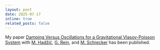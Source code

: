 ```yaml
---
layout: post
date: 2025-07-17
inline: true
related_posts: false
---
```


My paper <a href="https://doi.org/10.1007/s00205-025-02114-y">Damping Versus Oscillations for a Gravitational Vlasov-Poisson System</a> with <a href="https://www.homepages.ucl.ac.uk/~ucahadz/">M. Hadžić</a>, <a href="https://www.diffgleichg.uni-bayreuth.de/en/team/prof-rein">G. Rein</a>, and <a href="https://people.bath.ac.uk/mris21/">M. Schrecker</a> has been published.